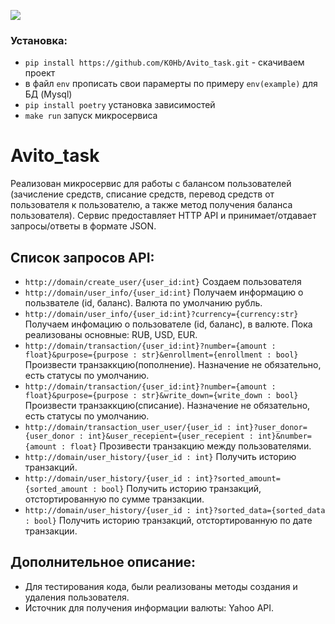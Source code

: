 <a href="https://codeclimate.com/github/K0Hb/Avito_task/maintainability"><img src="https://api.codeclimate.com/v1/badges/97376614187286510812/maintainability" /></a>


### Установка:
- `pip install https://github.com/K0Hb/Avito_task.git` - скачиваем проект
- в файл `env` прописать свои парамерты по примеру `env(example)` для БД (Mysql)
- `pip install poetry` установка зависимостей
- `make run` запуск микросервиса

# Avito_task

Реализован микросервис для работы с балансом пользователей (зачисление средств, списание средств, перевод средств от пользователя к пользователю, а также метод получения баланса пользователя). Сервис предоставляет HTTP API и принимает/отдавает запросы/ответы в формате JSON.

## Список запросов API:
- `http://domain/create_user/{user_id:int}`
    Создаем пользователя
- `http://domain/user_info/{user_id:int}`
    Получаем информацию о пользвателе (id, баланс). Валюта по умолчанию рубль.
- `http://domain/user_info/{user_id:int}?currency={currency:str}`
    Получаем инфомацию о пользователе (id, баланс),  в валюте. Пока реализованы основные: RUB, USD, EUR.
- `http://domain/transaction/{user_id:int}?number={amount : float}&purpose={purpose : str}&enrollment={enrollment : bool}`
    Произвести транзаккцию(пополнение). Назначение не обязательно, есть статусы по умолчанию.
- `http://domain/transaction/{user_id:int}?number={amount : float}&purpose={purpose : str}&write_down={write_down : bool}`
    Произвести транзаккцию(списание). Назначение не обязательно, есть статусы по умолчанию.
- `http://domain/transaction_user_user/{user_id : int}?user_donor={user_donor : int}&user_recepient={user_recepient : int}&number={amount : float}`
    Прозивести транзакцию между пользователями.
- `http://domain/user_history/{user_id : int}`
    Получить историю транзакций.
- `http://domain/user_history/{user_id : int}?sorted_amount={sorted_amount : bool}`
    Получить историю транзакций, отстортированную по сумме транзакции.
- `http://domain/user_history/{user_id : int}?sorted_data={sorted_data : bool}`
    Получить историю транзакций, отстортированную по дате транзакции.

## Дополнительное описание:

- Для тестирования кода, были реализованы методы создания и удаления пользователя.
- Источник для получения информации валюты: Yahoo API.

